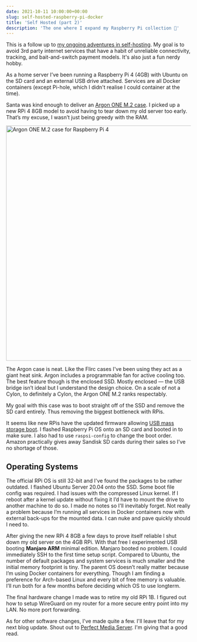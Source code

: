 ```yaml
---
date: 2021-10-11 10:00:00+00:00
slug: self-hosted-raspberry-pi-docker
title: 'Self Hosted (part 2)'
description: 'The one where I expand my Raspberry Pi collection 🍓'
---
```

This is a follow up to [my ongoing adventures in self-hosting](/2020/07/02/hardware-home-servers-self-hosted-raspberry-pi/). My goal is to avoid 3rd party internet services that have a habit of unreliable connectivity, tracking, and bait-and-switch payment models. It's also just a fun nerdy hobby.

As a home server I’ve been running a Raspberry Pi 4 (4GB) with Ubuntu on the SD card and an external USB drive attached. Services are all Docker containers (except Pi-hole, which I didn't realise I could container at the time).

Santa was kind enough to deliver an [Argon ONE M.2 case](https://www.argon40.com/argon-one-m-2-case-for-raspberry-pi-4.html). I picked up a new RPi 4 8GB model to avoid having to tear down my old server too early. That’s my excuse, I wasn’t just being greedy with the RAM.

<p class="Image">
  <img loading="lazy"
    src="/images/blog/2021/argon-one-m2.jpg"
    alt="Argon ONE M.2 case for Raspberry Pi 4"
    width="1024"
    height="640">
</p>

The Argon case is neat. Like the Flirc cases I've been using they act as a giant heat sink. Argon includes a programmable fan for active cooling too. The best feature though is the enclosed SSD. Mostly enclosed — the USB bridge isn’t ideal but I understand the design choice. On a scale of not a Cylon, to definitely a Cylon, the Argon ONE M.2 ranks respectably.

My goal with this case was to boot straight off of the SSD and remove the SD card entirely. Thus removing the biggest bottleneck with RPis.

It seems like new RPis have the updated firmware allowing [USB mass storage boot](https://www.raspberrypi.org/documentation/hardware/raspberrypi/bootmodes/msd.md). I flashed Raspberry Pi OS onto an SD card and booted in to make sure. I also had to use `raspsi-config` to change the boot order. Amazon practically gives away Sandisk SD cards during their sales so I’ve no shortage of those.

## Operating Systems

The official RPi OS is still 32-bit and I've found the packages to be rather outdated. I flashed Ubuntu Server 20.04 onto the SSD. Some boot file config was required. I had issues with the compressed Linux kernel. If I reboot after a kernel update without fixing it I’d have to mount the drive to another machine to do so. I made no notes so I'll inevitably forget. Not really a problem because I’m running all services in Docker containers now with external back-ups for the mounted data. I can nuke and pave quickly should I need to.

After giving the new RPi 4 8GB a few days to prove itself reliable I shut down my old server on the 4GB RPi. With that free I experimented USB booting **Manjaro ARM** minimal edition. Manjaro booted no problem. I could immediately SSH to the first time setup script. Compared to Ubuntu, the number of default packages and system services is much smaller and the initial memory footprint is tiny. The parent OS doesn’t really matter because I’m using Docker containers for everything. Though I am finding a preference for Arch-based Linux and every bit of free memory is valuable. I’ll run both for a few months before deciding which OS to use longterm.

The final hardware change I made was to retire my old RPi 1B. I figured out how to setup WireGuard on my router for a more secure entry point into my LAN. No more port forwarding.

As for other software changes, I've made quite a few. I'll leave that for my next blog update. Shout out to [Perfect Media Server](https://perfectmediaserver.com/). I'm giving that a good read.
